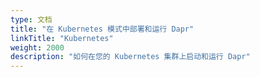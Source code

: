 ```yaml
---
type: 文档
title: "在 Kubernetes 模式中部署和运行 Dapr"
linkTitle: "Kubernetes"
weight: 2000
description: "如何在您的 Kubernetes 集群上启动和运行 Dapr"
---
```


